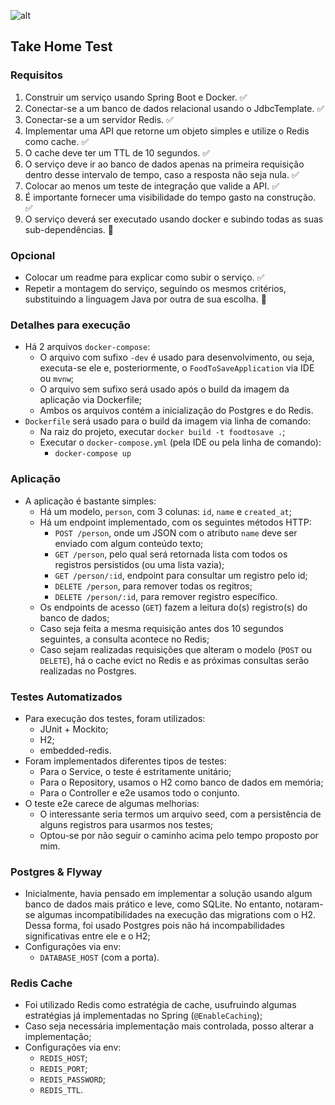 ![alt](https://media.licdn.com/dms/image/D4D0BAQE-20xYpkezdQ/company-logo_200_200/0/1680814196185?e=1701302400&v=beta&t=JnMSXPlmCZK8Gp1llg9iG5Fk_fOp5DYNKnTSWTItLjI "")

## Take Home Test

### Requisitos
1. Construir um serviço usando Spring Boot e Docker. :white_check_mark:
2. Conectar-se a um banco de dados relacional usando o JdbcTemplate. :white_check_mark:
3. Conectar-se a um servidor Redis. :white_check_mark:
4. Implementar uma API que retorne um objeto simples e utilize o Redis como cache. :white_check_mark:
5. O cache deve ter um TTL de 10 segundos. :white_check_mark:
6. O serviço deve ir ao banco de dados apenas na primeira requisição dentro desse intervalo de tempo, caso a resposta não seja nula. :white_check_mark:
7. Colocar ao menos um teste de integração que valide a API. :white_check_mark:
8. É importante fornecer uma visibilidade do tempo gasto na construção. :white_check_mark:
9. O serviço deverá ser executado usando docker e subindo todas as suas sub-dependências. :no_entry_sign:

### Opcional
- Colocar um readme para explicar como subir o serviço. :white_check_mark:
- Repetir a montagem do serviço, seguindo os mesmos critérios, substituindo a
linguagem Java por outra de sua escolha. :no_entry_sign:

### Detalhes para execução
- Há 2 arquivos `docker-compose`:
    - O arquivo com sufixo `-dev` é usado para desenvolvimento, ou seja, executa-se ele e, posteriormente, o `FoodToSaveApplication` via IDE ou `mvnw`;
    - O arquivo sem sufixo será usado após o build da imagem da aplicação via Dockerfile;
    - Ambos os arquivos contém a inicialização do Postgres e do Redis.
- `Dockerfile` será usado para o build da imagem via linha de comando:
    - Na raiz do projeto, executar `docker build -t foodtosave .`;
    - Executar o `docker-compose.yml` (pela IDE ou pela linha de comando):
      - `docker-compose up`

### Aplicação
- A aplicação é bastante simples:
  - Há um modelo, `person`, com 3 colunas: `id`, `name` e `created_at`;
  - Há um endpoint implementado, com os seguintes métodos HTTP:
    - `POST /person`, onde um JSON com o atributo `name` deve ser enviado com algum conteúdo texto;
    - `GET /person`, pelo qual será retornada lista com todos os registros persistidos (ou uma lista vazia);
    - `GET /person/:id`, endpoint para consultar um registro pelo id;
    - `DELETE /person`, para remover todas os regitros;
    - `DELETE /person/:id`, para remover registro específico.
  - Os endpoints de acesso (`GET`) fazem a leitura do(s) registro(s) do banco de dados;
  - Caso seja feita a mesma requisição antes dos 10 segundos seguintes, a consulta acontece no Redis;
  - Caso sejam realizadas requisições que alteram o modelo (`POST` ou `DELETE`), há o cache evict no Redis e as próximas consultas serão realizadas no Postgres.

### Testes Automatizados
- Para execução dos testes, foram utilizados:
    - JUnit + Mockito;
    - H2;
    - embedded-redis.
- Foram implementados diferentes tipos de testes:
    - Para o Service, o teste é estritamente unitário;
    - Para o Repository, usamos o H2 como banco de dados em memória;
    - Para o Controller e e2e usamos todo o conjunto.
- O teste e2e carece de algumas melhorias:
    - O interessante seria termos um arquivo seed, com a persistência de alguns registros para usarmos nos testes;
    - Optou-se por não seguir o caminho acima pelo tempo proposto por mim.

### Postgres & Flyway
- Inicialmente, havia pensado em implementar a solução usando algum banco de dados mais prático e leve, como  SQLite. No entanto, notaram-se algumas incompatibilidades na execução das migrations com o H2. Dessa forma, foi usado Postgres pois não há incompabilidades significativas entre ele e o H2;
- Configurações via env:
  - `DATABASE_HOST` (com a porta).

### Redis Cache
- Foi utilizado Redis como estratégia de cache, usufruindo algumas estratégias já implementadas no Spring (`@EnableCaching`);
- Caso seja necessária implementação mais controlada, posso alterar a implementação;
- Configurações via env:
  - `REDIS_HOST`;
  - `REDIS_PORT`;
  - `REDIS_PASSWORD`;
  - `REDIS_TTL`.






